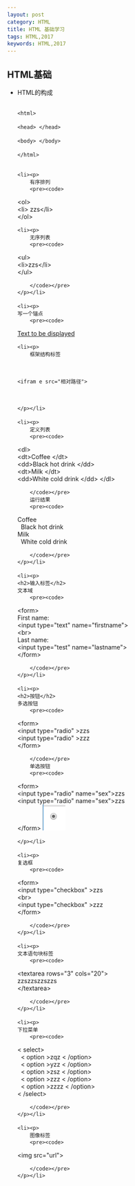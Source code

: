 ```yaml
---
layout: post
category: HTML
title: HTML 基础学习 
tags: HTML,2017
keywords: HTML,2017
---
```

<h2>HTML基础</h2>
<ul>
	<li><p>
	HTML的构成
		<pre><code>
&lt;html&gt;		   <br/>
&lt;head&gt; &lt;/head> <br/> 
&lt;body&gt; &lt;/body> <br/>
&lt;/html>
		</code></pre>
	</p></li>

	<li><p>
		有序排列
		<pre><code>
&lt;ol> <br/>
&lt;li> zzs&lt;/li><br/>
&lt;/ol> <br/>
		</code> </pre>
	</p></li>

	<li><p>
		无序列表
		<pre><code>

&lt;ul> <br/>
&lt;li>zzs&lt;/li> <br/>
&lt;/ul> <br/>

		</code></pre>
	</p></li>

	<li><p>
	写一个锚点
		<pre><code>
<a href="网站地址">Text to be displayed</a>
		</code></pre>
	</p></li>

	<li><p>
		框架结构标签
<pre><code>

&lt;ifram e src="相对路径"> <br/>

</code></pre>
	</p></li>

	<li><p>
		定义列表
		<pre><code>

&lt;dl> <br/>
&lt;dt>Coffee &lt;/dt> <br/>
&lt;dd>Black hot drink &lt;/dd> <br/>
&lt;dt>Milk &lt;/dt> <br/>
&lt;dd>White cold drink &lt;/dd>
&lt;/dl>

		</code></pre>
		运行结果
		<pre><code>

Coffee<br/>
&nbsp;&nbsp;Black hot drink<br/>
Milk<br/>
&nbsp;&nbsp;White cold drink

		</code></pre>
	</p></li>

	<li><p>
	<h2>输入标签</h2>
	文本域
		<pre><code>

&lt;form> <br/>
First name: <br/>
&lt;input type="text" name="firstname"> <br/>
&lt;br> <br/>
Last name: <br/>
&lt;input type="test" name="lastname"> <br/>
&lt;/form>

		</code></pre>
	</p></li>

	<li><p>
	<h2>按钮</h2>
	多选按钮
		<pre><code>

&lt;form> <br/>
&lt;input type="radio" >zzs <br/>
&lt;input type="radio" >zzz <br/>
&lt;/form>

		</code></pre>
		单选按钮
		<pre><code>

&lt;form> <br/>
&lt;input type="radio" name="sex">zzs <br/>
&lt;input type="radio" name="sex">zzs <br/>
&lt;/form>
	<img src="/assets/images/2017-07-13/radio.png">
		</code></pre>
	
	</p></li>

	<li><p>
	复选框
		<pre><code>

&lt;form> <br/>
&lt;input type="checkbox" >zzs <br/>
&lt;br> <br/>
&lt;input type="checkbox" >zzz <br/>
&lt;/form>

		</code></pre>
	</p></li>

	<li><p>
	文本语句块标签
		<pre><code>
&lt;textarea rows="3" cols="20"> <br/>
zzszzszzszzs <br/>
&lt;/textarea>

		</code></pre>
	</p></li>

	<li><p>
	下拉菜单
		<pre><code>
&lt; select><br/>
  &nbsp; &lt; option >zqz &lt; /option><br/>
  &nbsp; &lt; option >yzz &lt; /option><br/>
  &nbsp; &lt; option >zsz &lt; /option><br/>
  &nbsp; &lt; option >zzz &lt; /option><br/>
  &nbsp; &lt; option >zzzz &lt; /option><br/>
&lt; /select>

		</code></pre>
	</p></li>

	<li><p>
		图像标签
		<pre><code>

 &lt;img src="url">

		</code></pre>
	</p></li>

</ul>
